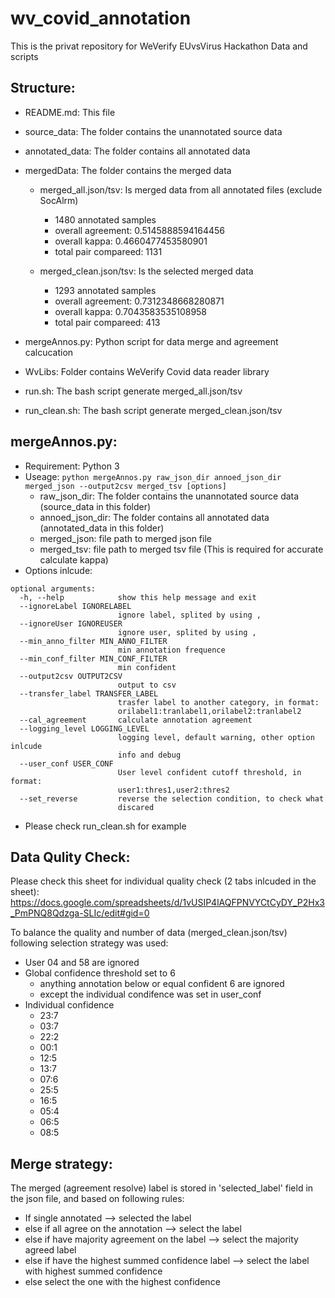 # wv_covid_annotation

This is the privat repository for WeVerify EUvsVirus Hackathon Data and scripts

## Structure:

* README.md: This file
* source_data: The folder contains the unannotated source data
* annotated_data: The folder contains all annotated data
* mergedData: The folder contains the merged data
  * merged_all.json/tsv: Is merged data from all annotated files (exclude SocAlrm)
    * 1480 annotated samples
    * overall agreement:  0.5145888594164456
    * overall kappa:  0.4660477453580901
    * total pair compareed:  1131

  * merged_clean.json/tsv: Is the selected merged data
    * 1293 annotated samples
    * overall agreement:  0.7312348668280871
    * overall kappa:  0.7043583535108958
    * total pair compareed:  413

* mergeAnnos.py: Python script for data merge and agreement calcucation
* WvLibs: Folder contains WeVerify Covid data reader library
* run.sh: The bash script generate merged_all.json/tsv
* run_clean.sh: The bash script generate merged_clean.json/tsv


## mergeAnnos.py:
* Requirement: Python 3
* Useage: `python mergeAnnos.py raw_json_dir annoed_json_dir merged_json --output2csv merged_tsv [options]`
  * raw_json_dir: The folder contains the unannotated source data (source_data in this folder)
  * annoed_json_dir: The folder contains all annotated data (annotated_data in this folder)
  * merged_json: file path to merged json file
  * merged_tsv: file path to merged tsv file (This is required for accurate calculate kappa)
* Options inlcude:
```
optional arguments:
  -h, --help            show this help message and exit
  --ignoreLabel IGNORELABEL
                        ignore label, splited by using ,
  --ignoreUser IGNOREUSER
                        ignore user, splited by using ,
  --min_anno_filter MIN_ANNO_FILTER
                        min annotation frequence
  --min_conf_filter MIN_CONF_FILTER
                        min confident
  --output2csv OUTPUT2CSV
                        output to csv
  --transfer_label TRANSFER_LABEL
                        trasfer label to another category, in format:
                        orilabel1:tranlabel1,orilabel2:tranlabel2
  --cal_agreement       calculate annotation agreement
  --logging_level LOGGING_LEVEL
                        logging level, default warning, other option inlcude
                        info and debug
  --user_conf USER_CONF
                        User level confident cutoff threshold, in format:
                        user1:thres1,user2:thres2
  --set_reverse         reverse the selection condition, to check what
                        discared
```
  * Please check run_clean.sh for example

## Data Qulity Check:
Please check this sheet for individual quality check (2 tabs inlcuded in the sheet):
https://docs.google.com/spreadsheets/d/1vUSIP4lAQFPNVYCtCyDY_P2Hx3_PmPNQ8Qdzga-SLIc/edit#gid=0

To balance the quality and number of data (merged_clean.json/tsv) following selection strategy was used:
* User 04 and 58 are ignored
* Global confidence threshold set to 6 
  * anything annotation below or equal confident 6 are ignored
  * except the individual condifence was set in user_conf
* Individual confidence
  * 23:7
  * 03:7
  * 22:2
  * 00:1 
  * 12:5
  * 13:7
  * 07:6
  * 25:5
  * 16:5
  * 05:4
  * 06:5
  * 08:5

## Merge strategy:
  The merged (agreement resolve) label is stored in 'selected_label' field in the json file, and based on following rules:
  * If single annotated --> selected the label
  * else if all agree on the annotation --> select the label
  * else if have majority agreement on the label --> select the majority agreed label
  * else if have the highest summed confidence label --> select the label with highest summed confidence
  * else select the one with the highest confidence



